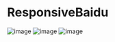 # ResponsiveBaidu


![image](https://github.com/missfish/ResponsiveBaidu/blob/master/screenshot/%E5%9B%BE%E7%89%871.png)
![image](https://github.com/missfish/ResponsiveBaidu/blob/master/screenshot/%E5%9B%BE%E7%89%872.png)
![image](https://github.com/missfish/ResponsiveBaidu/blob/master/screenshot/%E5%9B%BE%E7%89%873.png)


